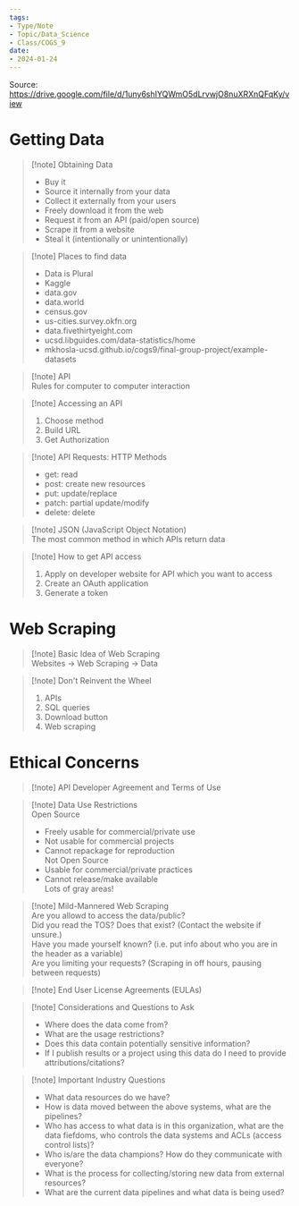 ```yaml
---  
tags:  
- Type/Note  
- Topic/Data_Science  
- Class/COGS_9  
date:  
- 2024-01-24  
---  
```

  
Source: https://drive.google.com/file/d/1uny6shIYQWmO5dLrvwjO8nuXRXnQFqKy/view  
  
# Getting Data  
  
> [!note] Obtaining Data  
> - Buy it  
> - Source it internally from your data  
> - Collect it externally from your users  
> - Freely download it from the web  
> - Request it from an API (paid/open source)  
> - Scrape it from a website  
> - Steal it (intentionally or unintentionally)  
  
> [!note] Places to find data  
> - Data is Plural  
> - Kaggle  
> - data.gov  
> - data.world  
> - census.gov  
> - us-cities.survey.okfn.org  
> - data.fivethirtyeight.com  
> - ucsd.libguides.com/data-statistics/home  
> - mkhosla-ucsd.github.io/cogs9/final-group-project/example-datasets  
  
> [!note] API  
> Rules for computer to computer interaction  
  
> [!note] Accessing an API  
> 1. Choose method  
> 2. Build URL  
> 3. Get Authorization  
  
> [!note] API Requests: HTTP Methods  
> - get: read  
> - post: create new resources  
> - put: update/replace  
> - patch: partial update/modify  
> - delete: delete  
  
> [!note] JSON (JavaScript Object Notation)  
> The most common method in which APIs return data  
  
> [!note] How to get API access  
> 1. Apply on developer website for API which you want to access  
> 2. Create an OAuth application  
> 3. Generate a token  
  
# Web Scraping  
  
> [!note] Basic Idea of Web Scraping  
> Websites -> Web Scraping -> Data  
  
> [!note] Don't Reinvent the Wheel  
> 1. APIs  
> 2. SQL queries  
> 3. Download button  
> 4. Web scraping  
  
# Ethical Concerns  
  
> [!note] API Developer Agreement and Terms of Use  
  
> [!note] Data Use Restrictions  
> Open Source  
> - Freely usable for commercial/private use  
> - Not usable for commercial projects  
> - Cannot repackage for reproduction  
> Not Open Source  
> - Usable for commercial/private practices  
> - Cannot release/make available  
> Lots of gray areas!  
  
> [!note] Mild-Mannered Web Scraping  
> Are you allowd to access the data/public?  
> Did you read the TOS? Does that exist? (Contact the website if unsure.)  
> Have you made yourself known? (i.e. put info about who you are in the header as a variable)  
> Are you limiting your requests? (Scraping in off hours, pausing between requests)  
  
> [!note] End User License Agreements (EULAs)  
  
> [!note] Considerations and Questions to Ask  
> - Where does the data come from?  
> - What are the usage restrictions?  
> - Does this data contain potentially sensitive information?  
> - If I publish results or a project using this data do I need to provide attributions/citations?  
  
> [!note] Important Industry Questions  
> - What data resources do we have?  
> - How is data moved between the above systems, what are the pipelines?  
> - Who has access to what data is in this organization, what are the data fiefdoms, who controls the data systems and ACLs (access control lists)?  
> - Who is/are the data champions? How do they communicate with everyone?  
> - What is the process for collecting/storing new data from external resources?  
> - What are the current data pipelines and what data is being used?  
